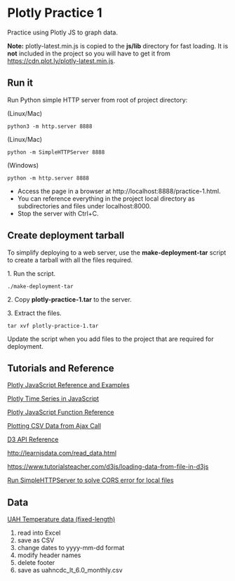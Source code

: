 # Plotly Practice 1

Practice using Plotly JS to graph data.

**Note:** plotly-latest.min.js is copied to the **js/lib** directory for
fast loading. It is **not** included in the project so you will have to
get it from https://cdn.plot.ly/plotly-latest.min.js.

## Run it

Run Python simple HTTP server from root of project directory:

(Linux/Mac)
```shell
python3 -m http.server 8888
```
(Linux/Mac)
```shell
python -m SimpleHTTPServer 8888
```
(Windows)
```shell
python -m http.server 8888
```

- Access the page in a browser at http://localhost:8888/practice-1.html.
- You can reference everything in the project local directory as
subdirectories and files under localhost:8000.
- Stop the server with Ctrl+C.

## Create deployment tarball

To simplify deploying to a web server, use the **make-deployment-tar** 
script to create a tarball with all the files required.

1\. Run the script. 

```shell script
./make-deployment-tar
```

2\. Copy **plotly-practice-1.tar** to the server.

3\. Extract the files.

```shell script
tar xvf plotly-practice-1.tar
```

Update the script when you add files to the project that are 
required for deployment. 

## Tutorials and Reference

[Plotly JavaScript Reference and Examples](https://plot.ly/javascript/)

[Plotly Time Series in JavaScript](https://plot.ly/javascript/time-series/)

[Plotly JavaScript Function Reference](https://plot.ly/javascript/plotlyjs-function-reference/)

[Plotting CSV Data from Ajax Call](https://plot.ly/javascript/ajax-call/)

[D3 API Reference](https://github.com/d3/d3/blob/master/API.md)

http://learnjsdata.com/read_data.html

https://www.tutorialsteacher.com/d3js/loading-data-from-file-in-d3js

[Run SimpleHTTPServer to solve CORS error for local files](https://stackoverflow.com/questions/21006647/cannot-import-data-from-csv-file-in-d3)

## Data

[UAH Temperature data (fixed-length)](https://www.nsstc.uah.edu/data/msu/v6.0/tlt/uahncdc_lt_6.0.txt)

1. read into Excel
2. save as CSV
3. change dates to yyyy-mm-dd format
4. modify header names
5. delete footer
6. save as uahncdc_lt_6.0_monthly.csv
